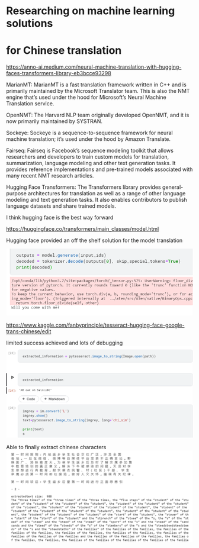 # Researching on machine learning solutions 
# for Chinese translation

https://anno-ai.medium.com/neural-machine-translation-with-hugging-faces-transformers-library-eb3bcce93298

MarianMT: MarianMT is a fast translation framework written in C++ and is primarily maintained by the Microsoft Translator team. This is also the NMT engine that’s used under the hood for Microsoft’s Neural Machine Translation service.

OpenNMT: The Harvard NLP team originally developed OpenNMT, and it is now primarily maintained by SYSTRAN.

Sockeye: Sockeye is a sequence-to-sequence framework for neural machine translation; it’s used under the hood by Amazon Translate.

Fairseq: Fairseq is Facebook’s sequence modeling toolkit that allows researchers and developers to train custom models for translation, summarization, language modeling and other text generation tasks. It provides reference implementations and pre-trained models associated with many recent NMT research articles.

Hugging Face Transformers: The Transformers library provides general-purpose architectures for translation as well as a range of other language modeling and text generation tasks. It also enables contributors to publish language datasets and share trained models.

I think hugging face is the best way forward

https://huggingface.co/transformers/main_classes/model.html

Hugging face provided an off the shelf solution for the model translation

![](hugging_simple.png)

https://www.kaggle.com/fanbyprinciple/tesseract-hugging-face-google-trans-chinese/edit

limited success achieved and lots of debugging
![](limited_success.png)

Able to finally extract chinese characters
![](chinese_text.png)

